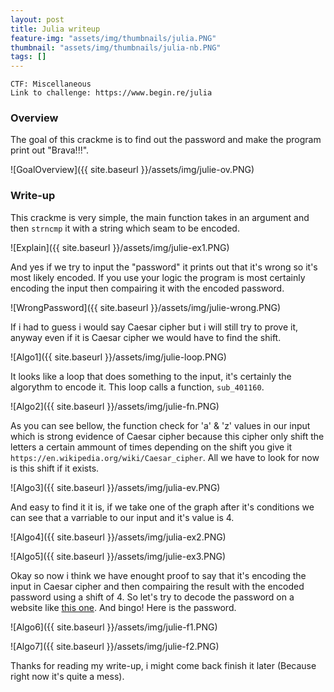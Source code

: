 ```yaml
---
layout: post
title: Julia writeup
feature-img: "assets/img/thumbnails/julia.PNG"
thumbnail: "assets/img/thumbnails/julia-nb.PNG"
tags: []
---
```


`CTF: Miscellaneous` <br>
`Link to challenge: https://www.begin.re/julia`

### Overview

The goal of this crackme is to find out the password and make the program print out "Brava!!!".

![GoalOverview]({{ site.baseurl }}/assets/img/julie-ov.PNG)

### Write-up

This crackme is very simple, the main function takes in an argument and then `strncmp` it with a string which seam to be encoded.

![Explain]({{ site.baseurl }}/assets/img/julie-ex1.PNG)

And yes if we try to input the "password" it prints out that it's wrong so it's most likely encoded. If you use your logic the program is most certainly encoding the input then compairing it with the encoded password.

![WrongPassword]({{ site.baseurl }}/assets/img/julie-wrong.PNG)

If i had to guess i would say Caesar cipher but i will still try to prove it, anyway even if it is Caesar cipher we would have to find the shift.

![Algo1]({{ site.baseurl }}/assets/img/julie-loop.PNG)

It looks like a loop that does something to the input, it's certainly the algorythm to encode it. This loop calls a function, `sub_401160`.

![Algo2]({{ site.baseurl }}/assets/img/julie-fn.PNG)

As you can see bellow, the function check for 'a' & 'z' values in our input which is strong evidence of Caesar cipher because this cipher only shift the letters a certain ammount of times depending on the shift you give it `https://en.wikipedia.org/wiki/Caesar_cipher`. All we have to look for now is this shift if it exists.

![Algo3]({{ site.baseurl }}/assets/img/julia-ev.PNG)

And easy to find it it is, if we take one of the graph after it's conditions we can see that a varriable to our input and it's value is 4.

![Algo4]({{ site.baseurl }}/assets/img/julia-ex2.PNG)

![Algo5]({{ site.baseurl }}/assets/img/julie-ex3.PNG)

Okay so now i think we have enought proof to say that it's encoding the input in Caesar cipher and then compairing the result with the encoded password using a shift of 4. So let's try to decode the password on a website like <a href="https://cryptii.com/pipes/caesar-cipher">this one</a>. And bingo! Here is the password.

![Algo6]({{ site.baseurl }}/assets/img/julie-f1.PNG)

![Algo7]({{ site.baseurl }}/assets/img/julie-f2.PNG)

Thanks for reading my write-up, i might come back finish it later (Because right now it's quite a mess).
